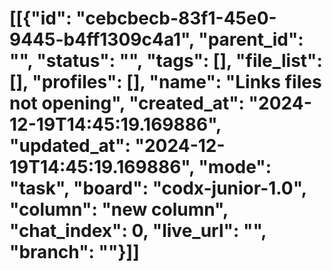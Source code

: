 # [[{"id": "cebcbecb-83f1-45e0-9445-b4ff1309c4a1", "parent_id": "", "status": "", "tags": [], "file_list": [], "profiles": [], "name": "Links files not opening", "created_at": "2024-12-19T14:45:19.169886", "updated_at": "2024-12-19T14:45:19.169886", "mode": "task", "board": "codx-junior-1.0", "column": "new column", "chat_index": 0, "live_url": "", "branch": ""}]]